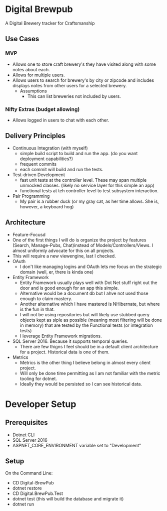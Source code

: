# Digital Brewpub
A Digital Brewery tracker for Craftsmanship

## Use Cases

### MVP
- Allows one to store craft brewery's they have visited along with some notes about each.
- Allows for multiple users.  
- Allows users to search for brewery's by city or zipcode and includes displays notes from other users for a selected brewery.
  - Assumptions
    - This can list breweries not included by users.

### Nifty Extras (budget allowing)
- Allows logged in users to chat with each other.

## Delivery Principles
- Continuous Integration (with myself)
  - simple build script to build and run the app. (do you want deployment capabilities?)
  - frequent commits
  - each commit will build and run the tests.
- Test-driven Development
  - fast unit tests at the controller level. These may span multiple unmocked classes. (likely no service layer for this simple an app)
  - functional tests at teh controller level to test subsystem interaction.
- Pair Programming
  - My pair is a rubber duck (or my gray cat, as her time allows. She is, however, a keyboard hog)
  
  
 ## Architecture
  - Feature-Focusd
   - One of the first things I will do is organize the project by features (Search, Manage-Pubs, Chat)instead of Models/Controllers/Views. I almost uniformly advocate for this on all projects.
   - This will require a new viewengine, last I checked.
  - OAuth
    - I don't like managing logins and OAuth lets me focus on the strategic domain (well, er, there is kinda one)
  - Entity Framework
    - Entity Framework usually plays well with Dot Net stuff right out the door and is good enough for an app this simple.
    - Alternative would be a document db but I ahve not used those enough to claim mastery.
    - Another alternative which I have mastered is NHibernate, but where is the fun in that.
    - I will not be using repositories but will likely use stubbed query objects kept as siple as possible (meaning most filtering will be done in memory)
      that are tested by the Functional tests (or integration tests)
    - I leverage Entity Framework migrations.
  - SQL Server 2016. Because it supports temporal queries. 
    - There are few thigns I feel should be in a default client architecture for a project. Historical data is one of them.
  - Metrics
    - Metrics is the other thing I believe belong in almost every client project.
    - Will only be done time permitting as I am not familiar with the metric tooling for dotnet.
    - Ideally they would be persisted so I can see historical data.
  
   
   # Developer Setup
   
   ## Prerequisites
   - Dotnet CLI
   - SQL Server 2016
   - ASPNET_CORE_ENVIRONMENT variable set to "Development" 
   
   ## Setup
   On the Command Line:
   - CD Digital-BrewPub
   - dotnet restore
   - CD Digital.BrewPub.Test
   - dotnet test (this will build the database and migrate it)
   - dotnet run
   
